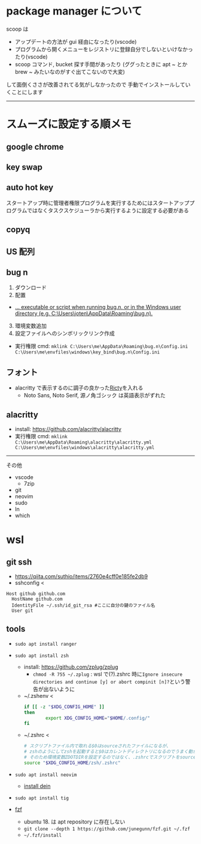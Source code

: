 # package manager について

scoop は

- アップデートの方法が gui 経由になったり(vscode)
- プログラムから開くメニューをレジストリに登録自分でしないといけなかったり(vscode)
- scoop コマンド, bucket 探す手間があったり (ググったときに apt ~ とか brew ~ みたいなのがすぐ出てこないので大変)

して面倒くささが改善されてる気がしなかったので 手動でインストールしていくことにします

---

# スムーズに設定する順メモ

## google chrome

## key swap

## auto hot key

スタートアップ時に管理者権限プログラムを実行するためにはスタートアッププログラムではなくタスクスケジューラから実行するように設定する必要がある

## copyq

## US 配列

## bug n

1. ダウンロード
2. 配置

- [... executable or script when running bug.n, or in the Windows user directory (e.g. C:\Users\joten\AppData\Roaming\bug.n).](https://github.com/fuhsjr00/bug.n/blob/master/doc/Customization.md)

3. 環境変数追加
4. 設定ファイルへのシンボリックリンク作成

- 実行権限 cmd: `mklink C:\Users\me\AppData\Roaming\bug.n\Config.ini C:\Users\me\envfiles\windows\key_bind\bug.n\Config.ini`

## フォント

- alacritty で表示するのに調子の良かった[Ricty](https://github.com/edihbrandon/RictyDiminished)を入れる
  - Noto Sans, Noto Serif, 源ノ角ゴシック は英語表示がずれた

## alacritty

- install: https://github.com/alacritty/alacritty
- 実行権限 cmd: `mklink C:\Users\me\AppData\Roaming\alacritty\alacritty.yml C:\Users\me\envfiles\windows\alacritty\alacritty.yml`

---

その他

- vscode
  - 7zip
- git
- neovim
- sudo
- ln
- which

# wsl

## git ssh

- https://qiita.com/suthio/items/2760e4cff0e185fe2db9
- sshconfig <

```
Host github github.com
  HostName github.com
  IdentityFile ~/.ssh/id_git_rsa #ここに自分の鍵のファイル名
  User git
```

## tools

- `sudo apt install ranger`
- `sudo apt install zsh`

  - install: https://github.com/zplug/zplug
    - `chmod -R 755 ~/.zplug` : wsl で(?).zshrc 時に`Ignore insecure directories and continue [y] or abort compinit [n]?`という警告が出ないように
  - ~/.zshenv <
    ```sh
    if [[ -z "$XDG_CONFIG_HOME" ]]
    then
            export XDG_CONFIG_HOME="$HOME/.config/"
    fi
    ```
  - ~/.zshrc <
    ```sh
    # スクリプトファイル内で取れる$0はsourceされたファイルになるが、
    # zshのようにしてzshを起動すると$0はカレントディレクトリになるのでうまく動かない
    # そのため環境変数ZDOTDIRを設定するのではなく、.zshrcでスクリプトをsourceするようにする
    source "$XDG_CONFIG_HOME/zsh/.zshrc"
    ```

- `sudo apt install neovim`
  - [install dein](https://github.com/Shougo/dein.vim)
- `sudo apt install tig`
- [fzf](https://github.com/junegunn/fzf)
  - ubuntu 18. は apt repository に存在しない
  - `git clone --depth 1 https://github.com/junegunn/fzf.git ~/.fzf`
  - `~/.fzf/install`
